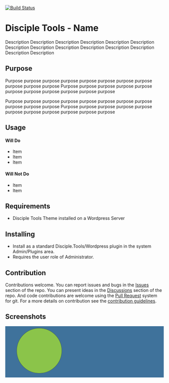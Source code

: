 [![Build Status](https://travis-ci.com/DiscipleTools/disciple-tools-custom-login.svg?branch=master)](https://travis-ci.com/DiscipleTools/disciple-tools-custom-login)

# Disciple Tools - Name

Description Description Description Description Description Description Description
Description Description Description Description Description Description Description

## Purpose

Purpose purpose purpose purpose purpose purpose purpose purpose purpose purpose purpose
Purpose purpose purpose purpose purpose purpose purpose purpose purpose purpose purpose

Purpose purpose purpose purpose purpose purpose purpose purpose purpose purpose purpose
Purpose purpose purpose purpose purpose purpose purpose purpose purpose purpose purpose

## Usage

#### Will Do

- Item
- Item
- Item

#### Will Not Do

- Item
- Item

## Requirements

- Disciple Tools Theme installed on a Wordpress Server

## Installing

- Install as a standard Disciple.Tools/Wordpress plugin in the system Admin/Plugins area.
- Requires the user role of Administrator.

## Contribution

Contributions welcome. You can report issues and bugs in the
[Issues](https://github.com/DiscipleTools/disciple-tools-custom-login/issues) section of the repo. You can present ideas
in the [Discussions](https://github.com/DiscipleTools/disciple-tools-custom-login/discussions) section of the repo. And
code contributions are welcome using the [Pull Request](https://github.com/DiscipleTools/disciple-tools-custom-login/pulls)
system for git. For a more details on contribution see the
[contribution guidelines](https://github.com/DiscipleTools/disciple-tools-custom-login/blob/master/CONTRIBUTING.md).


## Screenshots

![screenshot](documentation/community/starter-banners/banner-blue-green.png)
